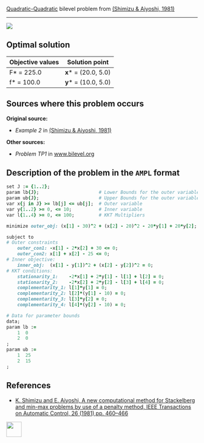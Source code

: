 [Quadratic-Quadratic](/BASBLib/QP-QP-problems) bilevel problem from [(Shimizu & Aiyoshi, 1981)][Shimizu & Aiyoshi, 1981]

---

![](/BASBLib/images/sa_1981_02_eq.jpg)

## Optimal solution

Objective values   | Solution point           |
------------------ | ------------------------ |
F* = 225.0         | __x__* = (20.0, 5.0)     |
f* = 100.0         | __y__* = (10.0, 5.0)     |

## Sources where this problem occurs

__Original source:__

 - _Example 2_ in [(Shimizu & Aiyoshi, 1981)][Shimizu & Aiyoshi, 1981]

__Other sources:__

 - _Problem TP1_ in www.bilevel.org

## Description of the problem in the `AMPL` format

```ruby
set J := {1..2};
param lb{J};                      # Lower Bounds for the outer variable
param ub{J};                      # Upper Bounds for the outer variable
var x{j in J} >= lb[j] <= ub[j];  # Outer variable
var y{1..2} >= 0, <= 10;          # Inner variable
var l{1..4} >= 0, <= 100;         # KKT Multipliers

minimize outer_obj: (x[1] - 30)^2 + (x[2] - 20)^2 - 20*y[1] + 20*y[2];   # Outer objective

subject to
# Outer constraints
    outer_con1: -x[1] - 2*x[2] + 30 <= 0;
    outer_con2: x[1] + x[2] - 25 <= 0;
# Inner objective:
    inner_obj:  (x[1] - y[1])^2 + (x[2] - y[2])^2 = 0;
# KKT conditions:
    stationarity_1:    -2*x[1] + 2*y[1] - l[1] + l[2] = 0;
    stationarity_2:    -2*x[2] + 2*y[2] - l[3] + l[4] = 0;
    complementarity_1: l[1]*y[1] = 0;
    complementarity_2: l[2]*(y[1] - 10) = 0;
    complementarity_3: l[3]*y[2] = 0;
    complementarity_4: l[4]*(y[2] - 10) = 0;

# Data for parameter bounds
data;
param lb :=
    1  0
    2  0
;
param ub :=
    1  25
    2  15
;
```

##  References

- [K. Shimizu and E. Aiyoshi, A new computational method for Stackelberg and min-max problems by use of a penalty method, IEEE Transactions on Automatic Control, 26 (1981),pp. 460–466](https://doi.org/10.1109/TAC.1981.1102607)

[<img src="http://www.interupgrade.com/images/pfeil-backbutton.png" width="40" height="40">](/BASBLib/QP-QP-problems "Back to summary of QP-QP bilevel problems")

[Shimizu & Aiyoshi, 1981]: https://doi.org/10.1109/TAC.1981.1102607
